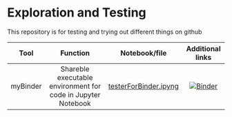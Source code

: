 # Exploration and Testing
This repository is for testing and trying out different things on github

|Tool|Function|Notebook/file|Additional links|
|:---:|:---:|:---:|:---:|
| myBinder|Shareble executable environment for code in Jupyter Notebook|[testerForBinder.ipyng](https://github.com/LeeYinYing/Exploration-and-Test/blob/master/testerForBinder.ipynb)|[![Binder](https://mybinder.org/badge.svg)](https://mybinder.org/v2/gh/LeeYinYing/Exploration-and-Test/master?filepath=testerForBinder.ipynb)|

